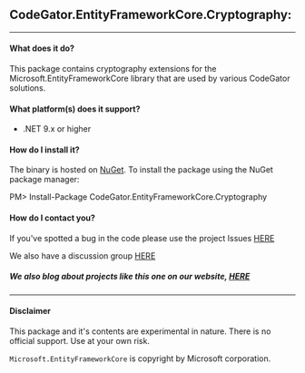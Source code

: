 ## CodeGator.EntityFrameworkCore.Cryptography: 
---


#### What does it do?
This package contains cryptography extensions for the Microsoft.EntityFrameworkCore library that are used by various CodeGator solutions.

#### What platform(s) does it support?
* .NET 9.x or higher

#### How do I install it?
The binary is hosted on [NuGet](https://www.nuget.org/packages/CodeGator.EntityFrameworkCore.Cryptography/). To install the package using the NuGet package manager:

PM> Install-Package CodeGator.EntityFrameworkCore.Cryptography

#### How do I contact you?
If you've spotted a bug in the code please use the project Issues [HERE](https://github.com/CodeGator/CodeGator.EntityFrameworkCore.Cryptography/issues)

We also have a discussion group [HERE](https://github.com/CodeGator/CodeGator.EntityFrameworkCore.Cryptography/discussions)

##### We also blog about projects like this one on our website, [HERE](http://www.codegator.com)
---
#### Disclaimer
This package and it's contents are experimental in nature. There is no official support. Use at your own risk.

`Microsoft.EntityFrameworkCore` is copyright by Microsoft corporation.